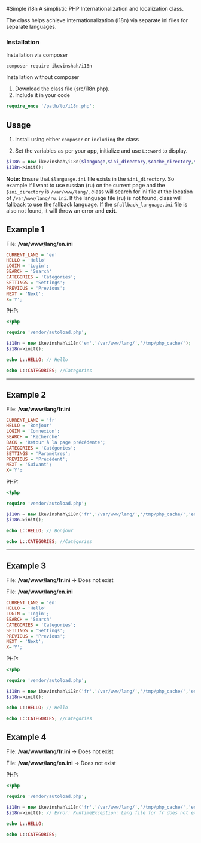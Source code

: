 #Simple i18n
 A simplistic PHP Internationalization and localization class.
 
 The class helps achieve internationalization (i18n) via separate ini files for separate languages.
### Installation

Installation via composer
````
composer require ikevinshah/i18n
````

Installation without composer
1. Download the class file (src/i18n.php).
2. Include it in your code
````php
require_once '/path/to/i18n.php';
````

## Usage
1. Install using either `composer` or `including` the class

2. Set the variables as per your app, initialize and use `L::word` to display.
````php
$i18n = new ikevinshah\i18n($language,$ini_directory,$cache_directory,$fallback_language);
$i18n->init();
````
**Note:** Ensure that `$language.ini` file exists in the `$ini_directory`. So example if  I want to use russian (ru) on the current page and the `$ini_directory` is `/var/www/lang/`, class will search for ini file at the location of `/var/www/lang/ru.ini`. If the language file (ru) is not found, class will fallback to use the fallback language. If the `$fallback_language.ini` file is also not found, it will throw an error and **exit**. 

## Example 1 

File: **/var/www/lang/en.ini**
````ini
CURRENT_LANG = 'en'
HELLO = 'Hello'
LOGIN = 'Login';
SEARCH = 'Search'
CATEGORIES = 'Categories';
SETTINGS = 'Settings';
PREVIOUS = 'Previous';
NEXT = 'Next';
X='Y';
````

PHP: 
````php
<?php

require 'vendor/autoload.php';

$i18n = new ikevinshah\i18n('en','/var/www/lang/','/tmp/php_cache/');
$i18n->init();

echo L::HELLO; // Hello

echo L::CATEGORIES; //Categories
````

---

## Example 2

File: **/var/www/lang/fr.ini**
````ini
CURRENT_LANG = 'fr'
HELLO = 'Bonjour'
LOGIN = 'Connexion';
SEARCH = 'Recherche'
BACK = 'Retour à la page précédente';
CATEGORIES = 'Catégories';
SETTINGS = 'Paramètres';
PREVIOUS = 'Précédent';
NEXT = 'Suivant';
X='Y';
````

PHP: 
````php
<?php

require 'vendor/autoload.php';

$i18n = new ikevinshah\i18n('fr','/var/www/lang/','/tmp/php_cache/','en');
$i18n->init();

echo L::HELLO; // Bonjour

echo L::CATEGORIES; //Catégories
````

---

## Example 3
File: **/var/www/lang/fr.ini** -> Does not exist

File: **/var/www/lang/en.ini**
````ini
CURRENT_LANG = 'en'
HELLO = 'Hello'
LOGIN = 'Login';
SEARCH = 'Search'
CATEGORIES = 'Categories';
SETTINGS = 'Settings';
PREVIOUS = 'Previous';
NEXT = 'Next';
X='Y';
````

PHP: 
````php
<?php

require 'vendor/autoload.php';

$i18n = new ikevinshah\i18n('fr','/var/www/lang/','/tmp/php_cache/','en');
$i18n->init();

echo L::HELLO; // Hello

echo L::CATEGORIES; //Categories
````

## Example 4
File: **/var/www/lang/fr.ini** -> Does not exist

File: **/var/www/lang/en.ini** -> Does not exist

PHP: 
````php
<?php

require 'vendor/autoload.php';

$i18n = new ikevinshah\i18n('fr','/var/www/lang/','/tmp/php_cache/','en');
$i18n->init(); // Error: RuntimeException: Lang file for fr does not exist. in /path/to/src/i18n.php:78

echo L::HELLO;

echo L::CATEGORIES;
````

